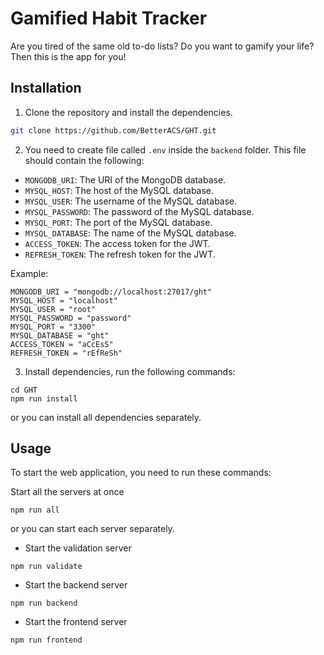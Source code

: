# Gamified Habit Tracker

Are you tired of the same old to-do lists? Do you want to gamify your life? Then this is the app for you!

## Installation

1. Clone the repository and install the dependencies.

```bash
git clone https://github.com/BetterACS/GHT.git
```

2. You need to create file called `.env` inside the `backend` folder. This file should contain the following:

-   `MONGODB_URI`: The URI of the MongoDB database.
-   `MYSQL_HOST`: The host of the MySQL database.
-   `MYSQL_USER`: The username of the MySQL database.
-   `MYSQL_PASSWORD`: The password of the MySQL database.
-   `MYSQL_PORT`: The port of the MySQL database.
-   `MYSQL_DATABASE`: The name of the MySQL database.
-   `ACCESS_TOKEN`: The access token for the JWT.
-   `REFRESH_TOKEN`: The refresh token for the JWT.

Example:

```
MONGODB_URI = "mongodb://localhost:27017/ght"
MYSQL_HOST = "localhost"
MYSQL_USER = "root"
MYSQL_PASSWORD = "password"
MYSQL_PORT = "3300"
MYSQL_DATABASE = "ght"
ACCESS_TOKEN = "aCcEsS"
REFRESH_TOKEN = "rEfReSh"
```

3. Install dependencies, run the following commands:

```node
cd GHT
npm run install
```

or you can install all dependencies separately.

## Usage
To start the web application, you need to run these commands:

Start all the servers at once
```node
npm run all
```

or you can start each server separately.

- Start the validation server
```node
npm run validate
```

- Start the backend server
```node
npm run backend
```

- Start the frontend server
```node
npm run frontend
```

